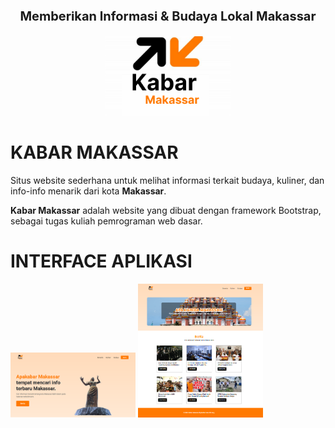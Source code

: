 <p style="text-align: center; font-size: 20px; font-weight: bold;">
    Memberikan Informasi & Budaya Lokal Makassar
</p>

<div style="text-align: center;">
    <img src="https://github.com/M-BintangR/kabar-makassar/blob/main/docs/logo.png" alt="logo-aplikasi" style="width: 200px; height: auto;">
</div>

# KABAR MAKASSAR

Situs website sederhana untuk melihat informasi terkait budaya, kuliner, dan info-info menarik dari kota <strong>Makassar</strong>.

<strong>Kabar Makassar</strong> adalah website yang dibuat dengan framework Bootstrap, sebagai tugas kuliah pemrograman web dasar.

# INTERFACE APLIKASI

<img src="https://github.com/M-BintangR/kabar-makassar/blob/main/docs/interface-1.png" alt="interface-1" style="width: 200px; height: auto;">

<img src="https://github.com/M-BintangR/kabar-makassar/blob/main/docs/interface-2.png" alt="interface-2" style="width: 200px; height: auto;">
